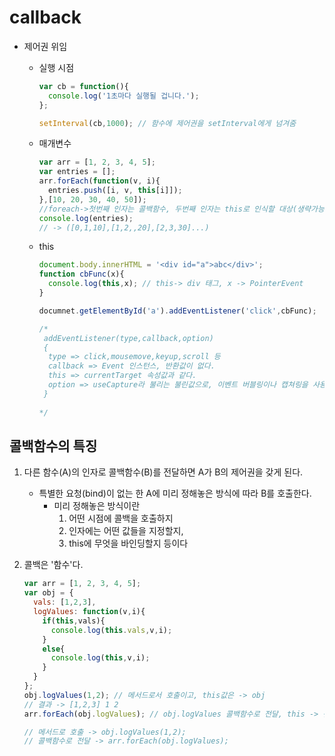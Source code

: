 # callback

* 제어권 위임
  * 실행 시점

      ```js
      var cb = function(){
        console.log('1초마다 실행될 겁니다.');
      };

      setInterval(cb,1000); // 함수에 제어권을 setInterval에게 넘겨줌
      ```
  * 매개변수

      ```js
      var arr = [1, 2, 3, 4, 5];
      var entries = [];
      arr.forEach(function(v, i){
        entries.push([i, v, this[i]]);
      },[10, 20, 30, 40, 50]);
      //foreach->첫번째 인자는 콜백함수, 두번째 인자는 this로 인식할 대상(생략가능)
      console.log(entries);
      // -> ([0,1,10],[1,2,,20],[2,3,30]...)
      ```
  * this

      ```js
      document.body.innerHTML = '<div id="a">abc</div>';
      function cbFunc(x){
        console.log(this,x); // this-> div 태그, x -> PointerEvent
      }

      documnet.getElementById('a').addEventListener('click',cbFunc);
      
      /*
       addEventListener(type,callback,option)
       {
        type => click,mousemove,keyup,scroll 등
        callback => Event 인스턴스, 반환값이 없다.
        this => currentTarget 속성값과 같다.
        option => useCapture라 불리는 불린값으로, 이벤트 버블링이나 캡쳐링을 사용할 것인지 나타낸다.
       }
       
      */
      ```

## 콜백함수의 특징
1. 다른 함수(A)의 인자로 콜백함수(B)를 전달하면 A가 B의 제어권을 갖게 된다.
    - 특별한 요청(bind)이 없는 한 A에 미리 정해놓은 방식에 따라 B를 호출한다.
        * 미리 정해놓은 방식이란
          1. 어떤 시점에 콜백을 호출하지
          2. 인자에는 어떤 값들을 지정할지,
          3. this에 무엇을 바인딩할지 등이다
2. 콜백은 '함수'다.

    ```js
    var arr = [1, 2, 3, 4, 5];
    var obj = {
      vals: [1,2,3],
      logValues: function(v,i){
        if(this,vals){
          console.log(this.vals,v,i);
        }
        else{
          console.log(this,v,i);
        }
      }
    };
    obj.logValues(1,2); // 메서드로서 호출이고, this값은 -> obj
    // 결과 -> [1,2,3] 1 2
    arr.forEach(obj.logValues); // obj.logValues 콜백함수로 전달, this -> 전역객체
    
    // 메서드로 호출 -> obj.logValues(1,2);
    // 콜백함수로 전달 -> arr.forEach(obj.logValues);

    ```
